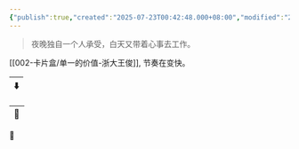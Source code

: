 ```yaml
---
{"publish":true,"created":"2025-07-23T00:42:48.000+08:00","modified":"2025-09-18T00:00:43.612+08:00","tags":["心理学","i人片单","家庭","亲密关系"],"cssclasses":""}
---
```




> 夜晚独自一个人承受，白天又带着心事去工作。

[[002-卡片盒/单一的价值-浙大王俊]], 节奏在变快。

| ⬇️ |
| -- |


| 🔗 |
| -- |


🌴